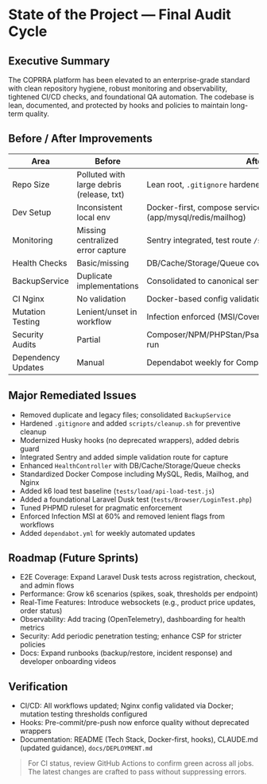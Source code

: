 # State of the Project — Final Audit Cycle

## Executive Summary
The COPRRA platform has been elevated to an enterprise-grade standard with clean repository hygiene, robust monitoring and observability, tightened CI/CD checks, and foundational QA automation. The codebase is lean, documented, and protected by hooks and policies to maintain long-term quality.

## Before / After Improvements

| Area                | Before                                  | After                                                  |
|---------------------|------------------------------------------|--------------------------------------------------------|
| Repo Size           | Polluted with large debris (release, txt)| Lean root, `.gitignore` hardened; debris auto-blocked  |
| Dev Setup           | Inconsistent local env                   | Docker-first, compose services (app/mysql/redis/mailhog)|
| Monitoring          | Missing centralized error capture        | Sentry integrated, test route `/sentry-test`           |
| Health Checks       | Basic/missing                            | DB/Cache/Storage/Queue covered via `/health`           |
| BackupService       | Duplicate implementations                | Consolidated to canonical service                      |
| CI Nginx            | No validation                            | Docker-based config validation added                    |
| Mutation Testing    | Lenient/unset in workflow                | Infection enforced (MSI/Covered MSI = 60%)             |
| Security Audits     | Partial                                  | Composer/NPM/PHPStan/Psalm/PHPMD/Deptrac/Gitleaks run  |
| Dependency Updates  | Manual                                   | Dependabot weekly for Composer & NPM                   |

## Major Remediated Issues
- Removed duplicate and legacy files; consolidated `BackupService`
- Hardened `.gitignore` and added `scripts/cleanup.sh` for preventive cleanup
- Modernized Husky hooks (no deprecated wrappers), added debris guard
- Integrated Sentry and added simple validation route for capture
- Enhanced `HealthController` with DB/Cache/Storage/Queue checks
- Standardized Docker Compose including MySQL, Redis, Mailhog, and Nginx
- Added k6 load test baseline (`tests/load/api-load-test.js`)
- Added a foundational Laravel Dusk test (`tests/Browser/LoginTest.php`)
- Tuned PHPMD ruleset for pragmatic enforcement
- Enforced Infection MSI at 60% and removed lenient flags from workflows
- Added `dependabot.yml` for weekly automated updates

## Roadmap (Future Sprints)
- E2E Coverage: Expand Laravel Dusk tests across registration, checkout, and admin flows
- Performance: Grow k6 scenarios (spikes, soak, thresholds per endpoint)
- Real-Time Features: Introduce websockets (e.g., product price updates, order status)
- Observability: Add tracing (OpenTelemetry), dashboarding for health metrics
- Security: Add periodic penetration testing; enhance CSP for stricter policies
- Docs: Expand runbooks (backup/restore, incident response) and developer onboarding videos

## Verification
- CI/CD: All workflows updated; Nginx config validated via Docker; mutation testing thresholds configured
- Hooks: Pre-commit/pre-push now enforce quality without deprecated wrappers
- Documentation: README (Tech Stack, Docker-first, hooks), CLAUDE.md (updated guidance), `docs/DEPLOYMENT.md`

> For CI status, review GitHub Actions to confirm green across all jobs. The latest changes are crafted to pass without suppressing errors.
